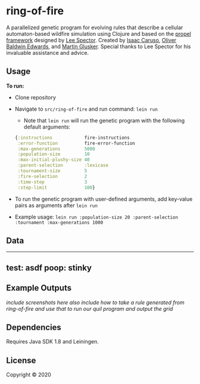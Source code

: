 # ring-of-fire

A parallelized genetic program for evolving rules that describe a cellular automaton-based wildfire simulation using Clojure and based on the [propel framework](https://github.com/lspector/propel) designed by [Lee Spector](https://github.com/lspector). Created by [Isaac Caruso](https://github.com/icaruso21), [Oliver Baldwin Edwards](https://github.com/Oliver-BE), and [Martin Glusker](https://github.com/mglusker). Special thanks to Lee Spector for his invaluable assistance and advice.

## Usage

**To run:**
 * Clone  repository
 * Navigate to  `src/ring-of-fire` and run command: `lein run`

    * Note that `lein run` will run the genetic program with the following default arguments:

    ```clojure
    {:instructions            fire-instructions
     :error-function          fire-error-function
     :max-generations         5000
     :population-size         10
     :max-initial-plushy-size 40
     :parent-selection        :lexicase
     :tournament-size         5
     :fire-selection          2
     :time-step               3
     :step-limit              100}
    ```

 * To run the genetic program with user-defined arguments, add key-value pairs as arguments after `lein run` 

 * Example usage: `lein run :population-size 20 :parent-selection :tournament :max-generations 1000` 



## Data

--- 
test: asdf
poop: stinky 
---
## Example Outputs
*include screenshots here*
*also include how to take a rule generated from ring-of-fire and use that to run our quil program and output the grid*

## Dependencies

Requires Java SDK 1.8 and Leiningen. 

## License

Copyright © 2020 


